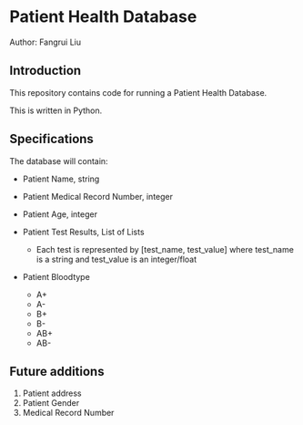 # Patient Health Database

Author:  Fangrui Liu

## Introduction
This repository contains code for running a Patient Health Database.

This is written in Python.

## Specifications
The database will contain:
* Patient Name, string
* Patient Medical Record Number, integer
* Patient Age, integer
* Patient Test Results, List of Lists
  - Each test is represented by [test_name, test_value]
    where test_name is a string and test_value is an integer/float



* Patient Bloodtype
  - A+
  - A-
  - B+
  - B-
  - AB+
  - AB-

## Future additions
1. Patient address
1. Patient Gender
1. Medical Record Number